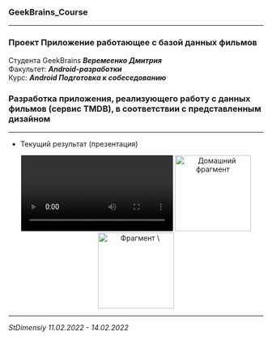 ### GeekBrains_Course
---
### Проект Приложение работающее с базой данных фильмов
Студента GeekBrains ***Веремеенко Дмитрия***    
Факультет: ***Android-разработки***    
Курс: ***Android Подготовка к собеседованию***    
### Разработка приложения, реализующего работу с данных фильмов (сервис TMDB), в соответствии с представленным дизайном 
---    
- Текущий результат (презентация)        
<p align="center">
   <video src="https://user-images.githubusercontent.com/73497940/153876793-ee8332ff-9449-4a25-9757-215626cb5758.mp4"></video>
  <img src="https://user-images.githubusercontent.com/73497940/153875460-7dc22100-d425-41b0-a3bc-6876c185af63.jpg" width="150" title="Домашний фрагмент">
  <img src="https://user-images.githubusercontent.com/73497940/153875467-e2f13d38-d4e9-4c37-b83e-edd1d5a5528f.jpg" width="150" alt="Фрагмент \"Избранное\"">
 
</p>    

---   

*StDimensiy 11.02.2022 - 14.02.2022*

